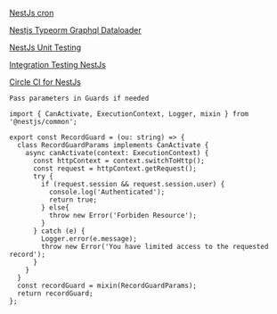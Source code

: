 [NestJs cron](https://github.com/nestjs/schedule)
>
[Nestjs Typeorm Graphql Dataloader](https://codersera.com/blog/nestjs-typeorm-graphql-dataloader-tutorial-with-typescript/)
>
[NestJs Unit Testing](https://www.carloscaballero.io/part-9-clock-in-out-system-testing-backend-unit-test-services/)
>
[Integration Testing NestJs](https://medium.com/@salmon.3e/integration-testing-with-nestjs-and-typeorm-2ac3f77e7628)
>
[Circle CI for NestJs](https://circleci.com/blog/getting-started-with-nestjs-and-automatic-testing/)

`Pass parameters in Guards if needed`
```JS
import { CanActivate, ExecutionContext, Logger, mixin } from '@nestjs/common';

export const RecordGuard = (ou: string) => {
  class RecordGuardParams implements CanActivate {
    async canActivate(context: ExecutionContext) {
      const httpContext = context.switchToHttp();
      const request = httpContext.getRequest();
      try {
        if (request.session && request.session.user) {
          console.log('Authenticated');
          return true;
        } else{
          throw new Error('Forbiden Resource');
        }
      } catch (e) {
        Logger.error(e.message);
        throw new Error('You have limited access to the requested record');
      }
    }
  }
  const recordGuard = mixin(RecordGuardParams);
  return recordGuard;
};

```

